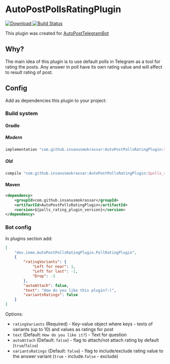 # AutoPostPollsRatingPlugin

 [ ![Download](https://api.bintray.com/packages/insanusmokrassar/StandardRepository/AutoPostPollsRatingPlugin/images/download.svg) ](https://bintray.com/insanusmokrassar/StandardRepository/AutoPostPollsRatingPlugin/_latestVersion)
 [![Build Status](https://travis-ci.com/InsanusMokrassar/AutoPostPollsRatingPlugin.svg?branch=master)](https://travis-ci.com/InsanusMokrassar/AutoPostPollsRatingPlugin)

This plugin was created for [AutoPostTelegramBot](https://github.com/InsanusMokrassar/AutoPostTelegramBot)

## Why?

The main idea of this plugin is to use default polls in Telegram as a tool for rating the posts.
Any answer in poll have its own rating value and will affect to result rating of post.

## Config

Add as dependencies this plugin to your project:

### Build system

#### Gradle

##### Modern

```groovy
implementation "com.github.insanusmokrassar:AutoPostPollsRatingPlugin:$polls_rating_plugin_version"
```

##### Old

```groovy
compile "com.github.insanusmokrassar:AutoPostPollsRatingPlugin:$polls_rating_plugin_version"
```

#### Maven

```xml
<dependency>
    <groupId>com.github.insanusmokrassar</groupId>
    <artifactId>AutoPostPollsRatingPlugin</artifactId>
    <version>${polls_rating_plugin_version}</version>
</dependency>
```

### Bot config

In plugins section add:

```json
[
    "dev.inmo.AutoPostPollsRatingPlugin.PollRatingPlugin",
    {
        "ratingVariants": {
            "Left for near": 1,
            "Left for last": -1,
            "Drop": -3
        },
        "autoAttach": false,
        "text": "How do you like this plugin?:)",
        "variantsRatings": false
    }
]
```

Options:

* `ratingVariants` (Required) - Key-value object where keys - texts of variants (up to 10) and values as ratings for post
* `text` (Default: `How do you like it?`) - Text for question
* `autoAttach` (Default: `false`) - flag to attach/not attach rating by default (`true`/`false`)
* `variantsRatings` (Default: `false`) - flag to include/exclude rating value to the answer variant (`true` - include.`false` - exclude)
